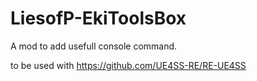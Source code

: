 # LiesofP-EkiToolsBox
A mod to add usefull console command.

to be used with https://github.com/UE4SS-RE/RE-UE4SS
